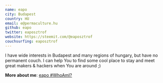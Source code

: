 ```yaml
---
name: eapo
city: Budapest
country: HU
email: e@permaculture.hu
github: eapo
twitter: eaposztrof
website: https://steemit.com/@eaposztrof
couchsurfing: eaposztrof
---
```


I have wide interests in Budapest and many regions of hungary, but have no permanent couch.
I can help You to find some cool place to stay and meet great makers & hackers when You are around ;)

**More about me**: [eapo #WhoAmI?](https://www.eaposztrof.com/rolam.html#eapo-whoami)
